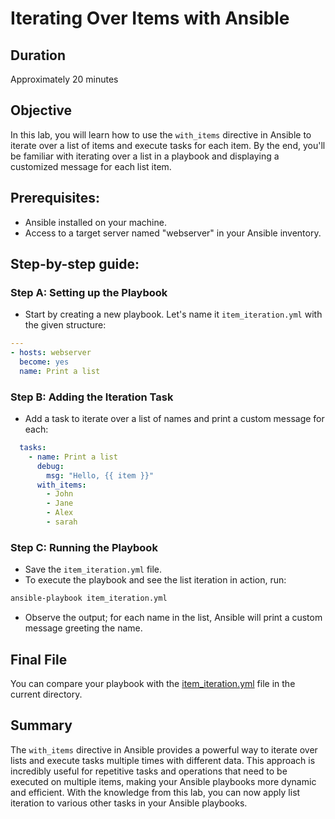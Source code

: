 # Iterating Over Items with Ansible

## Duration

Approximately 20 minutes

## Objective

In this lab, you will learn how to use the `with_items` directive in Ansible to iterate over a list of items and execute tasks for each item. By the end, you'll be familiar with iterating over a list in a playbook and displaying a customized message for each list item.

## Prerequisites:

- Ansible installed on your machine.
- Access to a target server named "webserver" in your Ansible inventory.

## Step-by-step guide:

### Step A: Setting up the Playbook

- Start by creating a new playbook. Let's name it `item_iteration.yml` with the given structure:

```yaml
---
- hosts: webserver
  become: yes
  name: Print a list
```

### Step B: Adding the Iteration Task

- Add a task to iterate over a list of names and print a custom message for each:

```yaml
  tasks:
    - name: Print a list
      debug:
        msg: "Hello, {{ item }}"
      with_items:
        - John
        - Jane
        - Alex
        - sarah
```

### Step C: Running the Playbook

- Save the `item_iteration.yml` file.
- To execute the playbook and see the list iteration in action, run:

```bash
ansible-playbook item_iteration.yml
```

- Observe the output; for each name in the list, Ansible will print a custom message greeting the name.

## Final File

You can compare your playbook with the [item_iteration.yml](item_iteration.yml) file in the current directory.

## Summary

The `with_items` directive in Ansible provides a powerful way to iterate over lists and execute tasks multiple times with different data. This approach is incredibly useful for repetitive tasks and operations that need to be executed on multiple items, making your Ansible playbooks more dynamic and
efficient. With the knowledge from this lab, you can now apply list iteration to various other tasks in your Ansible playbooks.